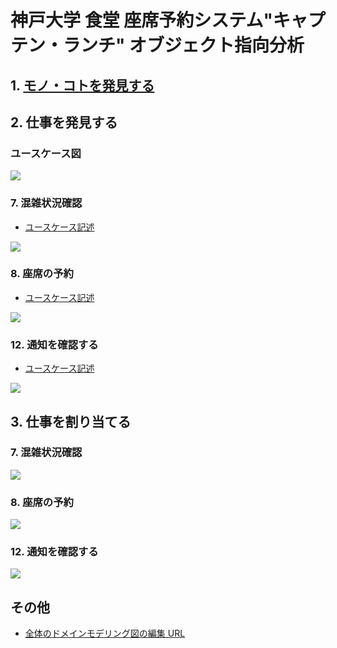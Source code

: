 # 神戸大学 食堂 座席予約システム"キャプテン・ランチ" オブジェクト指向分析

## 1. [モノ・コトを発見する](./domain_modeling.pptx)

## 2. 仕事を発見する

### ユースケース図

<img src="../usecase/img/UseCase.png">

### 7. 混雑状況確認

- [ユースケース記述](../usecase/usecase_user_congestion.md)

<img src="img/robustness_user_confirm_reservation.png">

### 8. 座席の予約

- [ユースケース記述](../usecase/usecase_user_reservation.md)

<img src="img/robustness_user_reservation.png">

### 12. 通知を確認する

- [ユースケース記述](../usecase/usecase_user_notification.md)

<img src="img/robust_usecase_user_notification.png">

## 3. 仕事を割り当てる

### 7. 混雑状況確認

<img src="img/sequence_user_confirm_reservation.png">

### 8. 座席の予約

<img src="img/sequence_user_reservation.png">

### 12. 通知を確認する

<img src="img/sequence_user_notification.png">

## その他

- [全体のドメインモデリング図の編集 URL](https://online.visual-paradigm.com/community/share/domainmodel-user-reservation-vpd-10c1utlb43)
